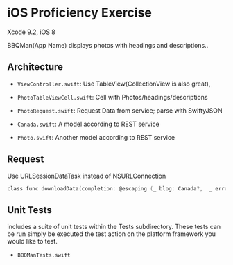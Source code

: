 
# iOS Proficiency Exercise

Xcode 9.2, iOS 8

BBQMan(App Name) displays photos with headings and descriptions..

## Architecture

- `ViewController.swift`:  Use TableView(CollectionView is also great),

- `PhotoTableViewCell.swift`:  Cell with Photos/headings/descriptions

- `PhotoRequest.swift`: Request Data from  service; parse with SwiftyJSON

- `Canada.swift`: A model according to REST service

- `Photo.swift`: Another model according to REST service


## Request
Use URLSessionDataTask instead of  NSURLConnection

```objective-c
class func downloadData(completion: @escaping (_ blog: Canada?,  _ error: Error?) -> Void ) {}
```


## Unit Tests
includes a suite of unit tests within the Tests subdirectory. These tests can be run simply be executed the test action on the platform framework you would like to test.
- `BBQManTests.swift`





